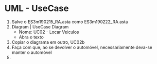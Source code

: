 # UML - UseCase

1. Salve o ES3m190215_RA.asta como ES3m190222_RA.asta
2. Diagram | UseCase Diagram
	- Nome: UC02 - Locar Veiculos
	- Abra o texto 
3. Copiar o diagrama em outro, UC02b
4. Faça com que, ao se devolver o automóvel, necessariamente deva-se manter o automóvel 
5. 
<!--stackedit_data:
eyJoaXN0b3J5IjpbNzg0NjEzODMwXX0=
-->